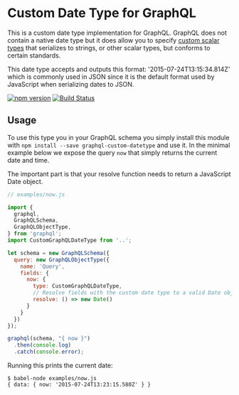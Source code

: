 Custom Date Type for GraphQL
============================

This is a custom date type implementation for GraphQL. GraphQL does not contain
a native date type but it does allow you to specify [custom scalar types](https://facebook.github.io/graphql/#sec-Scalars)
that serializes to strings, or other scalar types, but conforms to certain
standards.

This date type accepts and outputs this format: '2015-07-24T13:15:34.814Z'
which is commonly used in JSON since it is the default format used by
JavaScript when serializing dates to JSON.

[![npm version](https://badge.fury.io/js/yoctol-graphql-custom-datetype.svg)](https://www.npmjs.com/package/yoctol-graphql-custom-datetype)
[![Build Status](https://travis-ci.org/Yoctol/graphql-custom-datetype.svg?branch=master)](https://travis-ci.org/Yoctol/graphql-custom-datetype)

## Usage

To use this type you in your GraphQL schema you simply install this module with
`npm install --save graphql-custom-datetype` and use it. In the minimal example
below we expose the query `now` that simply returns the current date and time.

The important part is that your resolve function needs to return a JavaScript
Date object.

```javascript
// examples/now.js

import {
  graphql,
  GraphQLSchema,
  GraphQLObjectType,
} from 'graphql';
import CustomGraphQLDateType from '..';

let schema = new GraphQLSchema({
  query: new GraphQLObjectType({
    name: 'Query',
    fields: {
      now: {
        type: CustomGraphQLDateType,
        // Resolve fields with the custom date type to a valid Date object
        resolve: () => new Date()
      }
    }
  })
});

graphql(schema, "{ now }")
  .then(console.log)
  .catch(console.error);
```

Running this prints the current date:

```shell
$ babel-node examples/now.js
{ data: { now: '2015-07-24T13:23:15.580Z' } }
```
